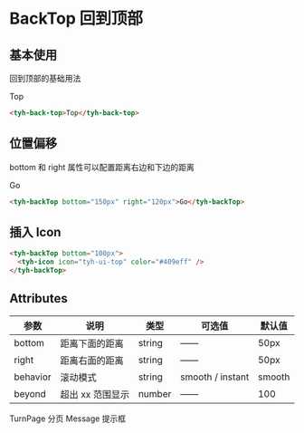 # BackTop 回到顶部

## 基本使用

回到顶部的基础用法

<tyh-back-top>Top</tyh-back-top>

```html
<tyh-back-top>Top</tyh-back-top>
```

## 位置偏移

bottom 和 right 属性可以配置距离右边和下边的距离

<tyh-backTop bottom="150px" right="120px">Go</tyh-backTop>

```html
<tyh-backTop bottom="150px" right="120px">Go</tyh-backTop>
```

## 插入 Icon

<tyh-backTop bottom="100px">
  <tyh-icon icon="tyh-ui-top" color="#409eff" />
</tyh-backTop>

```html
<tyh-backTop bottom="100px">
  <tyh-icon icon="tyh-ui-top" color="#409eff" />
</tyh-backTop>
```

## Attributes

| 参数     | 说明             | 类型   | 可选值           | 默认值 |
| -------- | ---------------- | ------ | ---------------- | ------ |
| bottom   | 距离下面的距离   | string | ——               | 50px   |
| right    | 距离右面的距离   | string | ——               | 50px   |
| behavior | 滚动模式         | string | smooth / instant | smooth |
| beyond   | 超出 xx 范围显示 | number | ——               | 100    |

<tyh-turn-page style="margin: 50px 0">
  <tyh-turn-page-item direction="left" url="/component/crumbs">
    TurnPage 分页
  </tyh-turn-page-item>
  <tyh-turn-page-item direction="right" url="/component/message">
    Message 提示框
  </tyh-turn-page-item>
</tyh-turn-page>
